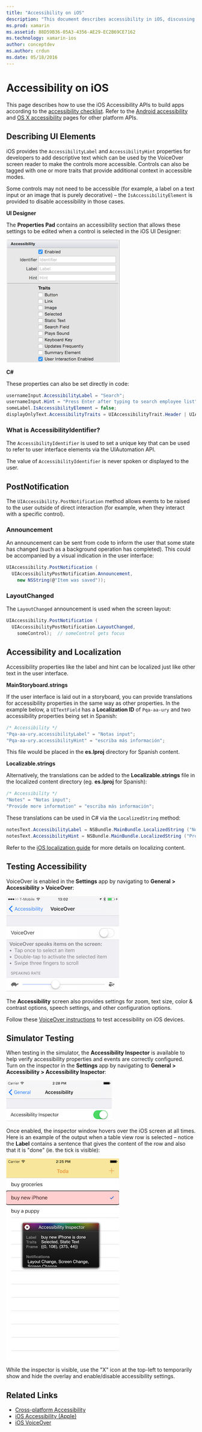 ```yaml
---
title: "Accessibility on iOS"
description: "This document describes accessibility in iOS, discussing various properties and features that can be used to make your application usable by as many users as possible."
ms.prod: xamarin
ms.assetid: 88D59B36-05A3-4356-AE29-EC2B69CE7162
ms.technology: xamarin-ios
author: conceptdev
ms.author: crdun
ms.date: 05/18/2016
---
```


# Accessibility on iOS

This page describes how to use the iOS Accessibility APIs
to build apps according to the
[accessibility checklist](~/cross-platform/app-fundamentals/accessibility.md).
Refer to the [Android accessibility](~/android/app-fundamentals/accessibility.md)
and [OS X accessibility](~/mac/app-fundamentals/accessibility.md) pages
for other platform APIs.

## Describing UI Elements

iOS provides the `AccessibilityLabel` and `AccessibilityHint` properties
for developers to add descriptive text which can be used by the VoiceOver
screen reader to make the controls more accessible. Controls can also be
tagged with one or more traits that provide additional context in
accessible modes.

Some controls may not need to be accessible (for example, a label on a
text input or an image that is purely decorative) – the
`IsAccessibilityElement` is provided to disable accessibility in those cases.

**UI Designer**

The **Properties Pad** contains an accessibility section that allows these
settings to be edited when a control is selected in the iOS UI Designer:

![](accessibility-images/ios-designer-sml.png "Accessibility Settings")

**C#**

These properties can also be set directly in code:

```csharp
usernameInput.AccessibilityLabel = "Search";
usernameInput.Hint = "Press Enter after typing to search employee list";
someLabel.IsAccessibilityElement = false;
displayOnlyText.AccessibilityTraits = UIAccessibilityTrait.Header | UIAccessibilityTrait.Selected;
```

### What is AccessibilityIdentifier?

The `AccessibilityIdentifier` is used to set a unique key that can
be used to refer to user interface elements via the UIAutomation API.

The value of `AccessibilityIdentifier` is never spoken or displayed
to the user.

<a name="postnotification" />

## PostNotification

The `UIAccessibility.PostNotification` method allows events to be raised
to the user outside of direct interaction (for example, when they interact
with a specific control).

### Announcement

An announcement can be sent from code to inform the user that some state
has changed (such as a background operation has completed). This could be
accompanied by a visual indication in the user interface:

```csharp
UIAccessibility.PostNotification (
  UIAccessibilityPostNotification.Announcement,
    new NSString(@"Item was saved"));
```

### LayoutChanged

The `LayoutChanged` announcement is used when the screen layout:

```csharp
UIAccessibility.PostNotification (
  UIAccessibilityPostNotification.LayoutChanged,
    someControl);  // someControl gets focus
```


## Accessibility and Localization

Accessibility properties like the label and hint can be
localized just like other text in the user interface.

**MainStoryboard.strings**

If the user interface is laid out in a storyboard, you can
provide translations for accessibility properties in the same
way as other properties. In the example below, a `UITextField`
has a **Localization ID** of `Pqa-aa-ury` and two accessibility
properties being set in Spanish:

```csharp
/* Accessibility */
"Pqa-aa-ury.accessibilityLabel" = "Notas input";
"Pqa-aa-ury.accessibilityHint" = "escriba más información";
```

This file would be placed in the **es.lproj** directory for
Spanish content.

**Localizable.strings**

Alternatively, the translations can be added to the **Localizable.strings**
file in the localized content directory (eg. **es.lproj** for Spanish):

```csharp
/* Accessibility */
"Notes" = "Notas input";
"Provide more information" = "escriba más información";
```

These translations can be used in C# via the `LocalizedString` method:

```csharp
notesText.AccessibilityLabel = NSBundle.MainBundle.LocalizedString ("Notes", "");
notesText.AccessibilityHint = NSBundle.MainBundle.LocalizedString ("Provide more information", "");
```

Refer to the [iOS localization guide](~/ios/app-fundamentals/localization/index.md)
for more details on localizing content.

<a name="testing" />

## Testing Accessibility

VoiceOver is enabled in the **Settings** app by navigating to
**General > Accessibility > VoiceOver**:

![](accessibility-images/settings-sml.png "Setting the speaking rate")

The **Accessibility** screen also provides settings for zoom,
text size, color & contrast options, speech settings, and
other configuration options.

Follow these [VoiceOver instructions](https://developer.apple.com/library/ios/technotes/TestingAccessibilityOfiOSApps/TestAccessibilityonYourDevicewithVoiceOver/TestAccessibilityonYourDevicewithVoiceOver.html)
to test accessibility on iOS devices.


## Simulator Testing

When testing in the simulator, the **Accessibility Inspector**
is available to help verify accessibility properties and events are
correctly configured. Turn on the inspector
in the **Settings** app by navigating to **General > Accessibility > Accessibility Inspector**:

![](accessibility-images/settings-inspector-sml.png "Enable Accessibility Inspector")

Once enabled, the inspector window hovers over the iOS screen at all times.
Here is an example of the output when a table view row is selected – notice
the **Label** contains a sentence that gives the content of the row and
also that it is "done" (ie. the tick is visible):

![](accessibility-images/tableview-a11y-sml.png "Using Accessibility Inspector")

While the inspector is visible, use the "X" icon at the top-left
to temporarily show and hide the overlay and enable/disable
accessibility settings.



## Related Links

- [Cross-platform Accessibility](~/cross-platform/app-fundamentals/accessibility.md)
- [iOS Accessibility (Apple)](https://developer.apple.com/library/ios/documentation/UserExperience/Conceptual/iPhoneAccessibility/Accessibility_on_iPhone/Accessibility_on_iPhone.html)
- [iOS VoiceOver](http://www.apple.com/accessibility/ios/voiceover/)
